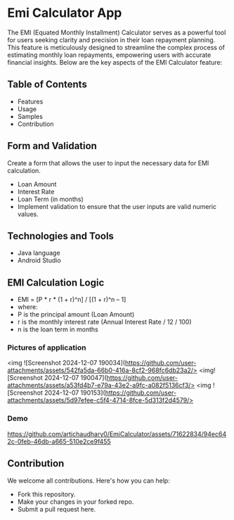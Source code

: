 # Emi Calculator App

The EMI (Equated Monthly Installment) Calculator serves as a powerful tool for users seeking clarity and precision in their loan repayment planning.
This feature is meticulously designed to streamline the complex process of estimating monthly loan repayments, empowering users with accurate financial insights. 
Below are the key aspects of the EMI Calculator feature:

## Table of Contents
- Features
- Usage
- Samples
- Contribution

## Form and Validation
Create a form that allows the user to input the necessary data for EMI calculation.
- Loan Amount
- Interest Rate
- Loan Term (in months)
- Implement validation to ensure that the user inputs are valid numeric values.

## Technologies and Tools
- Java language
- Android Studio

##  EMI Calculation Logic
- EMI = [P * r * (1 + r)^n] / [(1 + r)^n – 1]
- where:
- P is the principal amount (Loan Amount)
- r is the monthly interest rate (Annual Interest Rate / 12 / 100)
- n is the loan term in months

### Pictures of application 

<img ![Screenshot 2024-12-07 190034](https://github.com/user-attachments/assets/542fa5da-66b0-416a-8cf2-968fc6db23a2/>
<img![Screenshot 2024-12-07 190047](https://github.com/user-attachments/assets/a53fd4b7-e79a-43e2-a9fc-a082f5136cf3/>
<img ![Screenshot 2024-12-07 190153](https://github.com/user-attachments/assets/5d97efee-c5f4-4714-8fce-5d313f2d4579/>

### Demo
https://github.com/artichaudhary0/EmiCalculator/assets/71622834/94ec642c-0feb-46db-a665-510e2ce9f455

## Contribution
We welcome all contributions. Here's how you can help:

- Fork this repository.
- Make your changes in your forked repo.
- Submit a pull request here.
